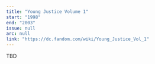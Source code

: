 ```yaml
---
title: "Young Justice Volume 1"
start: "1998"
end: "2003"
issue: null
arc: null
link: "https://dc.fandom.com/wiki/Young_Justice_Vol_1"
---
```


TBD
